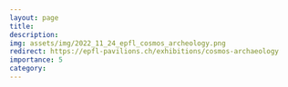 ```yaml
---
layout: page
title: 
description:  
img: assets/img/2022_11_24_epfl_cosmos_archeology.png
redirect: https://epfl-pavilions.ch/exhibitions/cosmos-archaeology
importance: 5
category: 
---
```

